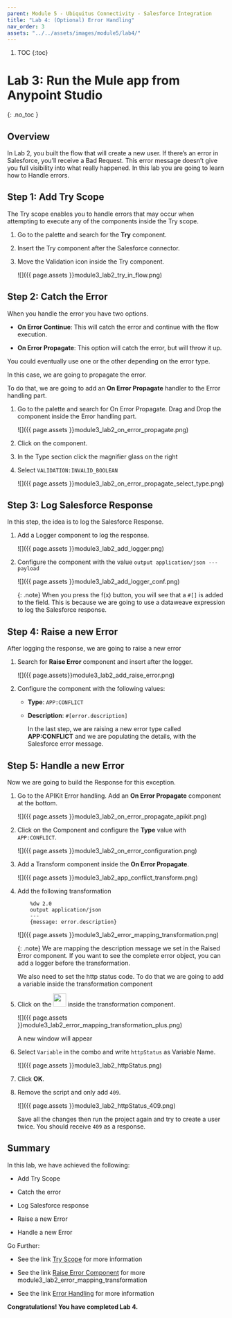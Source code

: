 ```yaml
---
parent: Module 5 - Ubiquitus Connectivity - Salesforce Integration
title: "Lab 4: (Optional) Error Handling"
nav_order: 3
assets: "../../assets/images/module5/lab4/"
---
```

1. TOC
{:toc}

# Lab 3: Run the Mule app from Anypoint Studio
{: .no_toc }

## Overview
In Lab 2, you built the flow that will create a new user. If there’s an error in Salesforce, you’ll receive a Bad Request. This error message doesn’t give you full visibility into what really happened. In this lab you are going to learn how to Handle errors.

## Step 1: Add Try Scope
The Try scope enables you to handle errors that may occur when attempting to execute any of the components inside the Try scope.

1. Go to the palette and search for the **Try** component.

2. Insert the Try component after the Salesforce connector.

3. Move the Validation icon inside the Try component.

    ![]({{ page.assets }}module3_lab2_try_in_flow.png)

## Step 2: Catch the Error
When you handle the error you have two options.

- **On Error Continue**: This will catch the error and continue with the flow execution.

- **On Error Propagate**: This option will catch the error, but will throw it up.

You could eventually use one or the other depending on the error type.

In this case, we are going to propagate the error.

To do that, we are going to add an **On Error Propagate** handler to the Error handling part.

1. Go to the palette and search for On Error Propagate. Drag and Drop the component inside the Error handling part.

    ![]({{ page.assets }}module3_lab2_on_error_propagate.png)

2. Click on the component.

3. In the Type section click the magnifier glass on the right

4. Select `VALIDATION:INVALID_BOOLEAN`

    ![]({{ page.assets }}module3_lab2_on_error_propagate_select_type.png)

## Step 3: Log Salesforce Response
In this step, the idea is to log the Salesforce Response.

1. Add a Logger component to log the response.

    ![]({{ page.assets }}module3_lab2_add_logger.png)

2. Configure the component with the value `output application/json --- payload`

    ![]({{ page.assets }}module3_lab2_add_logger_conf.png)

    {: .note}
    When you press the f(x) button, you will see that a `#[]` is added to the field. This is because we are going to use a dataweave expression to log the Salesforce response.

## Step 4: Raise a new Error

After logging the response, we are going to raise a new error

1. Search for **Raise Error** component and insert after the logger.

    ![]({{ page.assets}}module3_lab2_add_raise_error.png)

2. Configure the component with the following values:

    - **Type**: `APP:CONFLICT`

    - **Description**: `#[error.description]`

        In the last step, we are raising a new error type called **APP:CONFLICT** and we are populating the details, with the Salesforce error message.

## Step 5: Handle a new Error
Now we are going to build the Response for this exception.

1. Go to the APIKit Error handling. Add an **On Error Propagate** component at the bottom.

    ![]({{ page.assets }}module3_lab2_on_error_propagate_apikit.png)

2. Click on the Component and configure the **Type** value with `APP:CONFLICT`.

    ![]({{ page.assets }}module3_lab2_on_error_configuration.png)

3. Add a Transform component inside the **On Error Propagate**.

    ![]({{ page.assets }}module3_lab2_app_conflict_transform.png)

4. Add the following transformation

    ```
        %dw 2.0
        output application/json
        ---
        {message: error.description}
    ```

    ![]({{ page.assets }}module3_lab2_error_mapping_transformation.png)

    {: .note}
    We are mapping the description message we set in the Raised Error component. If you want to see the complete error object, you can add a logger before the transformation.

    We also need to set the http status code. To do that we are going to add a variable inside the transformation component

5. Click on the <img src="{{ page.assets }}module3_lab2_transform_plus_button.png" width="30px"> inside the transformation component.

    ![]({{ page.assets }}module3_lab2_error_mapping_transformation_plus.png)

    A new window will appear

6. Select `Variable` in the combo and write `httpStatus` as Variable Name.

    ![]({{ page.assets }}module3_lab2_httpStatus.png)

7. Click **OK**.

8. Remove the script and only add `409`.

    ![]({{ page.assets }}module3_lab2_httpStatus_409.png)

    Save all the changes then run the project again and try to create a user twice. You should receive `409` as a response.

## Summary

In this lab, we have achieved the following:

- Add Try Scope

- Catch the error

- Log Salesforce response

- Raise a new Error

- Handle a new Error

Go Further:

- See the link [Try Scope](https://docs.mulesoft.com/mule-runtime/latest/try-scope-concept) for more information

- See the link [Raise Error Component](https://docs.mulesoft.com/mule-runtime/latest/raise-error-component-reference) for more module3_lab2_error_mapping_transformation

- See the link [Error Handling](https://docs.mulesoft.com/mule-runtime/latest/error-handling) for more information

**Congratulations! You have completed Lab 4.**